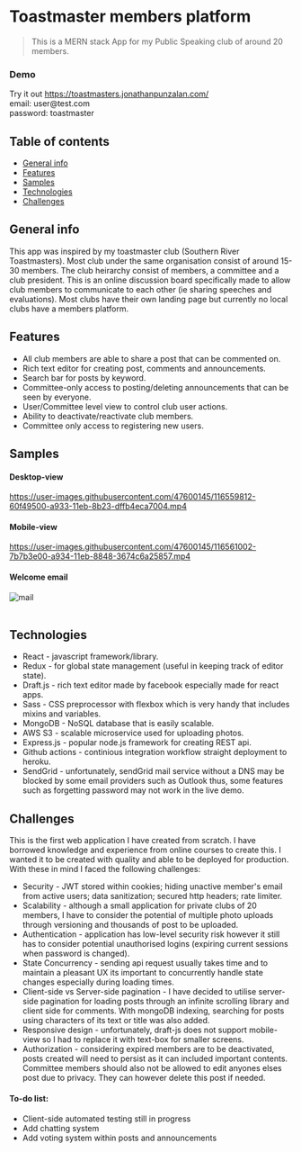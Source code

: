 
# Toastmaster members platform
> This is a MERN stack App for my Public Speaking club of around 20 members.

### Demo
Try it out https://toastmasters.jonathanpunzalan.com/ <br>
email: user@<span>test.com</span>\
password: toastmaster

## Table of contents
* [General info](#general-info)
* [Features](#features)
* [Samples](#samples)
* [Technologies](#technologies)
* [Challenges](#challenges)

## General info
This app was inspired by my toastmaster club (Southern River Toastmasters). Most club under the same organisation consist of around 15-30 members. The club heirarchy consist of members, a committee and a club president. This is an online discussion board specifically made to allow club members to communicate to each other (ie sharing speeches and evaluations). Most clubs have their own landing page but currently no local clubs have a members platform.

## Features
- All club members are able to share a post that can be commented on.
- Rich text editor for creating post, comments and announcements.
- Search bar for posts by keyword.
- Committee-only access to posting/deleting announcements that can be seen by everyone.
- User/Committee level view to control club user actions.
- Ability to deactivate/reactivate club members.
- Committee only access to registering new users.

## Samples
#### Desktop-view
https://user-images.githubusercontent.com/47600145/116559812-60f49500-a933-11eb-8b23-dffb4eca7004.mp4

#### Mobile-view
https://user-images.githubusercontent.com/47600145/116561002-7b7b3e00-a934-11eb-8848-3674c6a25857.mp4

#### Welcome email
![mail](https://user-images.githubusercontent.com/47600145/116596561-17b63c80-a957-11eb-8667-62b3acdcefb0.png)
<br><br>

## Technologies
* React - javascript framework/library.
* Redux - for global state management (useful in keeping track of editor state).
* Draft.js - rich text editor made by facebook especially made for react apps.
* Sass - CSS preprocessor with flexbox which is very handy that includes mixins and variables.
* MongoDB - NoSQL database that is easily scalable.
* AWS S3 - scalable microservice used for uploading photos.
* Express.js - popular node.js framework for creating REST api.
* Github actions - continious integration workflow straight deployment to heroku.
* SendGrid - unfortunately, sendGrid mail service without a DNS may be blocked by some email providers such as Outlook thus, some features such as forgetting password may not work in the live demo.

## Challenges
This is the first web application I have created from scratch. I have borrowed knowledge and experience from online courses to create this. I wanted it to be created with quality and able to be deployed for production. With these in mind I faced the following challenges:
- Security - JWT stored within cookies; hiding unactive member's email from active users; data sanitization; secured http headers; rate limiter. 
- Scalability - although a small application for private clubs of 20 members, I have to consider the potential of multiple photo uploads through versioning and thousands of post to be uploaded.
- Authentication - application has low-level security risk however it still has to consider potential unauthorised logins (expiring current sessions when password is changed).
- State Concurrency - sending api request usually takes time and to maintain a pleasant UX its important to concurrently handle state changes especially during loading times.
- Client-side vs Server-side pagination - I have decided to utilise server-side pagination for loading posts through an infinite scrolling library and client side for comments. With mongoDB indexing, searching for posts using characters of its text or title was also added.
- Responsive design - unfortunately, draft-js does not support mobile-view so I had to replace it with text-box for smaller screens.
- Authorization - considering expired members are to be deactivated, posts created will need to persist as it can included important contents. Committee members should also not be allowed to edit anyones elses post due to privacy. They can however delete this post if needed.


#### To-do list:
* Client-side automated testing still in progress
* Add chatting system
* Add voting system within posts and announcements
